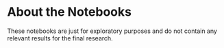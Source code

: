 # About the Notebooks
These notebooks are just for exploratory purposes and do not contain any relevant results for the final research.